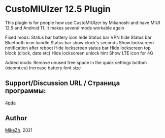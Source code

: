 # CustoMIUIzer 12.5 Plugin

This plugin is for people how use CustoMIUIzer by Mikanoshi and have MIUI 12.5 and Android 11. It makes several mods workable again

Fixed mods:
Status bar battery icon hide
Status bar VPN hide
Status bar Bluetooth icon handle
Status bar show clock's seconds
Show lockscreen notification after reboot
Hide lockscreen status bar
Hide lockscreen top block (clock, date etc)
Hide lockscreen unlock hint
Show LTE icon for 4G

Added mods:
Remove unused free space in the quick settings bottom (xiaomi.eu)
Increase battery font size

## Support/Discussion URL / Страница программы: 
[4pda](https://4pda.to/forum/index.php?s=&showtopic=603033&view=findpost&p=110326560)

## Author
[MikeZh](https://4pda.to/forum/index.php?showuser=683427), 2021